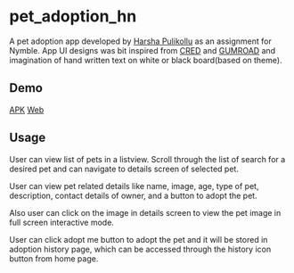 # pet_adoption_hn

A pet adoption app developed by [Harsha Pulikollu](https://www.linkedin.com/in/harshapulikollu/) as an assignment for Nymble.
App UI designs was bit inspired from [CRED](https://cred.club/) and [GUMROAD](https://gumroad.com/) and imagination of hand written text
on white or black board(based on theme).

## Demo
[APK](https://github.com/harshapulikollu/pet_adoption/releases/download/v1.0/pet-adoption-v1.0.apk)
[Web](https://harshapulikollu.github.io/pet_adoption/) 

## Usage
User can view list of pets in a listview.
Scroll through the list of search for a desired pet and can navigate to details screen of selected pet.

User can view pet related details like name, image, age, type of pet, description, contact details of owner, and
a button to adopt the pet.

Also user can click on the image in details screen to view the pet image in full screen interactive mode.

User can click adopt me button to adopt the pet and it will be stored in adoption history page, which can be accessed through the history icon button from home page.



